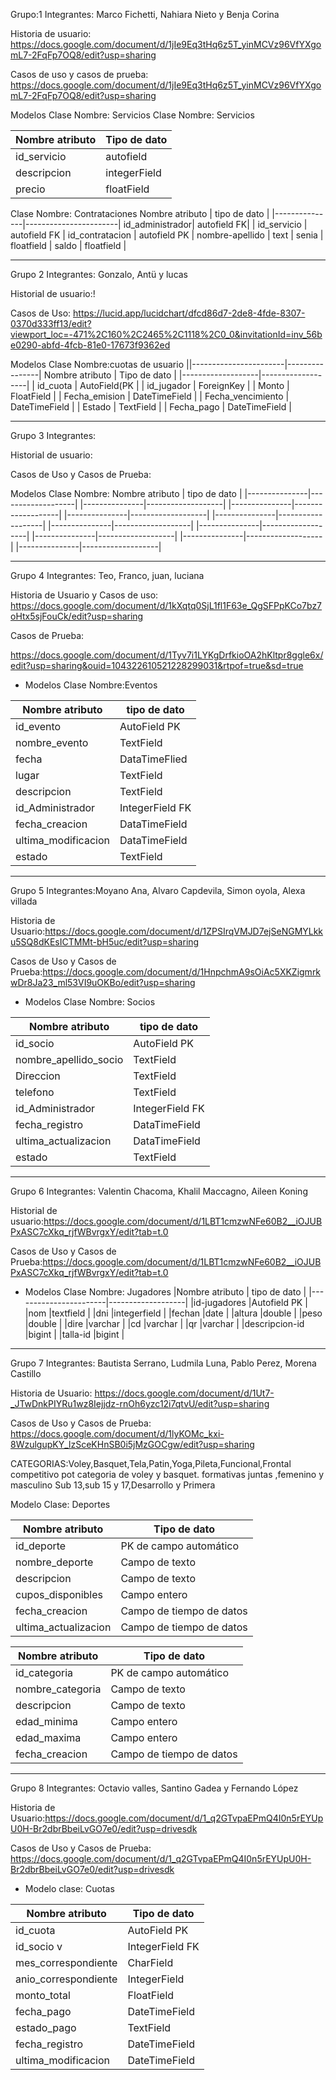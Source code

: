 Grupo:1 Integrantes: Marco Fichetti, Nahiara Nieto y Benja Corina

Historia de usuario: https://docs.google.com/document/d/1jIe9Eq3tHq6z5T_yinMCVz96VfYXgomL7-2FqFp7OQ8/edit?usp=sharing

Casos de uso y casos de prueba: https://docs.google.com/document/d/1jIe9Eq3tHq6z5T_yinMCVz96VfYXgomL7-2FqFp7OQ8/edit?usp=sharing

Modelos Clase Nombre: Servicios
Clase Nombre: Servicios

| Nombre atributo   | Tipo de dato      |
|-------------------|-------------------|
| id_servicio       | autofield         |
| descripcion       | integerField      |
| precio            | floatField        |

Clase Nombre: Contrataciones
Nombre atributo | tipo de dato          |
|---------------|-----------------------|
id_administrador| autofield FK|         |
id_servicio     |  autofield FK         |
id_contratacion |  autofield PK         |
nombre-apellido |  text                 |
senia           |   floatfield          |
saldo           |   floatfield          |

________________________________________________________________________________________________


Grupo 2 Integrantes: Gonzalo, Antü y lucas

Historial de usuario:!

Casos de Uso: https://lucid.app/lucidchart/dfcd86d7-2de8-4fde-8307-0370d333ff13/edit?viewport_loc=-471%2C160%2C2465%2C1118%2C0_0&invitationId=inv_56be0290-abfd-4fcb-81e0-17673f9362ed

Modelos Clase Nombre:cuotas de usuario 
||-----------------------|----------------| Nombre atributo   | Tipo de dato      |
|-------------------|-------------------|
| id_cuota          | AutoField(PK      |
| id_jugador        | ForeignKey        |
| Monto             | FloatField        |
| Fecha_emision     | DateTimeField     |
| Fecha_vencimiento | DateTimeField     |
| Estado            | TextField         |
| Fecha_pago        | DateTimeField     |

__________________________________________________________________________________
Grupo 3 Integrantes:

Historial de usuario:

Casos de Uso y Casos de Prueba:

Modelos Clase Nombre: Nombre atributo | tipo de dato | |---------------|-------------------| |---------------|-------------------| |---------------|-------------------| |---------------|-------------------| |---------------|-------------------| |---------------|-------------------| |---------------|-------------------| |---------------|-------------------| |---------------|-------------------| |---------------|-------------------|





_______________________

Grupo 4
Integrantes: Teo, Franco, juan, luciana

Historia de Usuario y Casos de uso:
https://docs.google.com/document/d/1kXqtq0SjL1fl1F63e_QgSFPpKCo7bz7oHtx5sjFouCk/edit?usp=sharing

Casos de Prueba:

https://docs.google.com/document/d/1Tyv7i1LYKgDrfkioOA2hKltpr8ggle6x/edit?usp=sharing&ouid=104322610521228299031&rtpof=true&sd=true


* Modelos
Clase Nombre:Eventos


|Nombre atributo      |  tipo de dato         |
|---------------------|-----------------------|
|id_evento            | AutoField    PK       |
| nombre_evento       | TextField             |
| fecha               | DataTimeFlied         |
| lugar               | TextField             |
| descripcion         | TextField             |
| id_Administrador    | IntegerField   FK     |
| fecha_creacion      | DataTimeField         |
| ultima_modificacion | DataTimeField         |
| estado              | TextField             |








________________________________________________________________________________________________

Grupo 5
Integrantes:Moyano Ana, Alvaro Capdevila, Simon oyola, Alexa villada 

Historia de Usuario:https://docs.google.com/document/d/1ZPSIrqVMJD7ejSeNGMYLkku5SQ8dKEsICTMMt-bH5uc/edit?usp=sharing

Casos de Uso  y Casos de Prueba:https://docs.google.com/document/d/1HnpchmA9sOiAc5XKZigmrkwDr8Ja23_ml53VI9uOKBo/edit?usp=sharing


* Modelos
Clase Nombre: Socios



|Nombre atributo      | tipo de dato          |
|---------------------|-----------------------|
|id_socio             | AutoField       PK    |
|nombre_apellido_socio| TextField             |
| Direccion           | TextField             |
| telefono            | TextField             |
| id_Administrador    | IntegerField      FK  |
| fecha_registro      | DataTimeField         |
| ultima_actualizacion| DataTimeField         |
| estado              | TextField             |






________________________________________________________________________________________________
Grupo 6 Integrantes: Valentin Chacoma, Khalil Maccagno, Aileen Koning

Historial de usuario:https://docs.google.com/document/d/1LBT1cmzwNFe60B2__iOJUBPxASC7cXkq_rjfWBvrgxY/edit?tab=t.0

Casos de Uso y Casos de Prueba:https://docs.google.com/document/d/1LBT1cmzwNFe60B2__iOJUBPxASC7cXkq_rjfWBvrgxY/edit?tab=t.0


* Modelos
Clase Nombre: Jugadores
|Nombre atributo        |  tipo de dato     |
|-----------------------|-------------------|
|id-jugadores           |Autofield   PK     |
|nom                    |textfield          |
|dni                    |integerfield       |
|fechan                 |date               |
|altura                 |double             |
|peso                   |double             |
|dire                   |varchar            |
|cd                     |varchar            |
|qr                     |varchar            |
|descripcion-id         |bigint             |
|talla-id               |bigint             |

________________________________________________________________________________________________

Grupo 7
Integrantes: Bautista Serrano, Ludmila Luna, Pablo Perez, Morena Castillo 

Historia de Usuario: https://docs.google.com/document/d/1Ut7-_JTwDnkPIYRu1wz8Iejjdz-rnOh6yzc12i7qtvU/edit?usp=sharing

Casos de Uso  y Casos de Prueba: https://docs.google.com/document/d/1lyKOMc_kxi-8WzulgupKY_lzSceKHnSB0i5jMzGOCgw/edit?usp=sharing

CATEGORIAS:Voley,Basquet,Tela,Patin,Yoga,Pileta,Funcional,Frontal
competitivo pot categoria de voley y basquet.
formativas juntas ,femenino y masculino
Sub 13,sub 15 y 17,Desarrollo y Primera


Modelo Clase: Deportes

| Nombre atributo       | Tipo de dato             |
| --------------------- | -------------------------|
| id\_deporte           | PK de campo automático   |
| nombre\_deporte       | Campo de texto           |
| descripcion           | Campo de texto           |
| cupos\_disponibles    | Campo entero             |
| fecha\_creacion       | Campo de tiempo de datos |
| ultima\_actualizacion | Campo de tiempo de datos |

| Nombre atributo   | Tipo de dato             |
| ----------------- | ------------------------ |
| id\_categoria     | PK de campo automático   |
| nombre\_categoria | Campo de texto           |
| descripcion       | Campo de texto           |
| edad\_minima      | Campo entero             |
| edad\_maxima      | Campo entero             |
| fecha\_creacion   | Campo de tiempo de datos |

________________________________________________________________________________________________

Grupo 8
Integrantes: Octavio valles, Santino Gadea y Fernando López 

Historia de Usuario:https://docs.google.com/document/d/1_q2GTvpaEPmQ4I0n5rEYUpU0H-Br2dbrBbeiLvGO7e0/edit?usp=drivesdk

Casos de Uso  y Casos de Prueba:
https://docs.google.com/document/d/1_q2GTvpaEPmQ4I0n5rEYUpU0H-Br2dbrBbeiLvGO7e0/edit?usp=drivesdk

* Modelo clase: Cuotas
  
| Nombre atributo    | Tipo de dato             |
| ------------------ | ------------------------ |
| id_cuota	         |  AutoField PK            |
| id_socio	v        |  IntegerField FK         |
| mes_correspondiente|	CharField               |
| anio_correspondiente|	IntegerField            |
| monto_total        |	FloatField              |
| fecha_pago	       |  DateTimeField           |
| estado_pago	       |  TextField               | 
| fecha_registro     |	DateTimeField           |
| ultima_modificacion|  DateTimeField           | 
